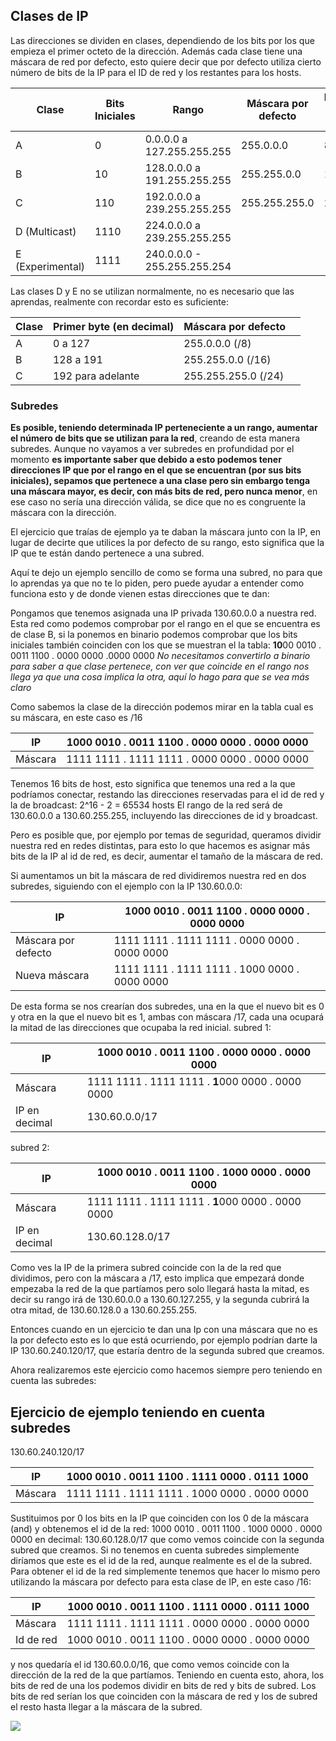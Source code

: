 ## Clases de IP
Las direcciones se dividen en clases, dependiendo de los bits por los que empieza el primer octeto de la dirección. Además cada clase tiene una máscara de red por defecto, esto quiere decir que por defecto utiliza cierto número de bits de la IP para el ID de red y los restantes para los hosts. 

| Clase            | Bits  Iniciales | Rango                        | Máscara por defecto | Bits de red | Bits de host |
| ---------------- | --------------- | ---------------------------- | ------------------- | ----------- | ------------ |
| A                | 0               | 0.0.0.0 a  127.255.255.255   | 255.0.0.0           | 8           | 24           |
| B                | 10              | 128.0.0.0 a  191.255.255.255 | 255.255.0.0         | 16          | 16           |
| C                | 110             | 192.0.0.0 a  239.255.255.255 | 255.255.255.0       | 24          | 8            |
| D (Multicast)    | 1110            | 224.0.0.0 a 239.255.255.255  |                     |             |              |
| E (Experimental) | 1111            | 240.0.0.0 - 255.255.255.254  |                     |             |              |

Las clases D y E no se utilizan normalmente, no es necesario que las aprendas, realmente con recordar esto es suficiente:

| Clase | Primer byte (en decimal) | Máscara por defecto |     |
| ----- | ------------------------ | ------------------- | --- |
| A     | 0 a 127                  | 255.0.0.0 (/8)      |     |
| B     | 128 a 191                | 255.255.0.0 (/16)   |     |
| C     | 192 para adelante        | 255.255.255.0 (/24) |     |

### Subredes
**Es posible, teniendo determinada IP perteneciente a un rango, aumentar el número de bits que se utilizan para la red**, creando de esta manera subredes. 
Aunque no vayamos a ver subredes en profundidad por el momento **es importante saber que debido a esto podemos tener direcciones IP que por el rango en el que se encuentran (por sus bits iniciales), sepamos que pertenece a una clase pero sin embargo tenga una máscara mayor, es decir, con más bits de red, pero nunca menor**, en ese caso no sería una dirección válida, se dice que no es congruente la máscara con la dirección.

El ejercicio que traías de ejemplo ya te daban la máscara junto con la IP, en lugar de decirte que utilices la por defecto de su rango, esto significa que la IP que te están dando pertenece a una subred.

Aquí te dejo un ejemplo sencillo de como se forma una subred, no para que lo aprendas ya que no te lo piden, pero puede ayudar a entender como funciona esto y de donde vienen estas direcciones que te dan:

Pongamos que tenemos asignada una IP privada 130.60.0.0 a nuestra red. Esta red como podemos comprobar por el rango en el que se encuentra es de clase B, si la ponemos en binario podemos comprobar que los bits iniciales también coinciden con los que se muestran el la tabla:
**10**00 0010 . 0011 1100 . 0000 0000 .0000 0000
*No necesitamos convertirlo a binario para saber a que clase pertenece, con ver que coincide en el rango nos llega ya que una cosa implica la otra, aquí lo hago para que se vea más claro*

Como sabemos la clase de la dirección podemos mirar en la tabla cual es su máscara, en este caso es /16

| IP      | **10**00 0010 . 0011 1100 . 0000 0000 . 0000 0000 |
|---------|---------------------------------------------------|
| Máscara | 1111 1111 . 1111 1111 . 0000 0000 . 0000 0000     |

Tenemos 16 bits de host, esto significa que tenemos una red a la que podríamos conectar, restando las direcciones reservadas para el id de red y la de broadcast:
2^16 - 2 = 65534 hosts
El rango de la red será de 130.60.0.0 a 130.60.255.255, incluyendo las direcciones de id y broadcast.

Pero es posible que, por ejemplo por temas de seguridad, queramos dividir nuestra red en redes distintas, para esto lo que hacemos es asignar más bits de la IP al id de red, es decir, aumentar el tamaño de la máscara de red.

Si aumentamos un bit la máscara de red dividiremos nuestra red en dos subredes, siguiendo con el ejemplo con la IP 130.60.0.0:

| IP                  | **10**00 0010 . 0011 1100 . 0000 0000 . 0000 0000 |
|---------------------|---------------------------------------------------|
| Máscara por defecto | 1111 1111 . 1111 1111 . 0000 0000 . 0000 0000     |
| Nueva máscara       | 1111 1111 . 1111 1111 . 1000 0000 . 0000 0000     |

De esta forma se nos crearían dos subredes, una en la que el nuevo bit es 0 y otra en la que el nuevo bit es 1, ambas con máscara /17, cada una ocupará la mitad de las direcciones que ocupaba la red inicial.
subred 1:

| IP            | **10**00 0010 . 0011 1100 . **0**000 0000 . 0000 0000 |
|---------------|-------------------------------------------------------|
| Máscara       | 1111 1111 . 1111 1111 . **1**000 0000 . 0000 0000     |
| IP en decimal | 130.60.0.0/17                                         |

subred 2:

| IP            | **10**00 0010 . 0011 1100 . **1**000 0000 . 0000 0000 |
|---------------|-------------------------------------------------------|
| Máscara       | 1111 1111 . 1111 1111 . **1**000 0000 . 0000 0000     |
| IP en decimal | 130.60.128.0/17                                       |


Como ves la IP de la primera subred coincide con la de la red que dividimos, pero con la máscara a /17, esto implica que empezará donde empezaba la red de la que partíamos pero solo llegará hasta la mitad, es decir su rango irá de 130.60.0.0 a 130.60.127.255, y la segunda cubrirá la otra mitad, de 130.60.128.0 a 130.60.255.255.

Entonces cuando en un ejercicio te dan una Ip con una máscara que no es la por defecto esto es lo que está ocurriendo, por ejemplo podrían darte la IP 130.60.240.120/17, que estaría dentro de la segunda subred que creamos.

Ahora realizaremos este ejercicio como hacemos siempre pero teniendo en cuenta las subredes:

## Ejercicio de ejemplo teniendo en cuenta subredes

130.60.240.120/17

| IP      | 1000 0010 . 0011 1100 . 1111 0000 . 0111 1000 |
|---------|-----------------------------------------------|
| Máscara | 1111 1111 . 1111 1111 . 1000 0000 . 0000 0000 |

Sustituimos por 0 los bits en la IP que coinciden con los 0 de la máscara (and) y obtenemos el id de la red:
1000 0010 . 0011 1100 . 1000 0000 . 0000 0000
en decimal: 130.60.128.0/17 que como vemos coincide con la segunda subred que creamos. 
Si no tenemos en cuenta subredes simplemente diríamos que este es el id de la red, aunque realmente es el de la subred. 
Para obtener el id de la red simplemente tenemos que hacer lo mismo pero utilizando la máscara por defecto para esta clase de IP, en este caso /16:

| IP        | 1000 0010 . 0011 1100 . 1111 0000 . 0111 1000 |
|-----------|-----------------------------------------------|
| Máscara   | 1111 1111 . 1111 1111 . 0000 0000 . 0000 0000 |
| Id de red | 1000 0010 . 0011 1100 . 0000 0000 . 0000 0000 |

y nos quedaría el id 130.60.0.0/16, que como vemos coincide con la dirección de la red de la que partíamos. Teniendo en cuenta esto, ahora, los bits de red de una los podemos dividir en bits de red y bits de subred. Los bits de red serían los que coinciden con la máscara de red y los de subred el resto hasta llegar a la máscara de la subred.

![](C:\Users\jotaj\Desktop\redes\bitsSubred.png)

